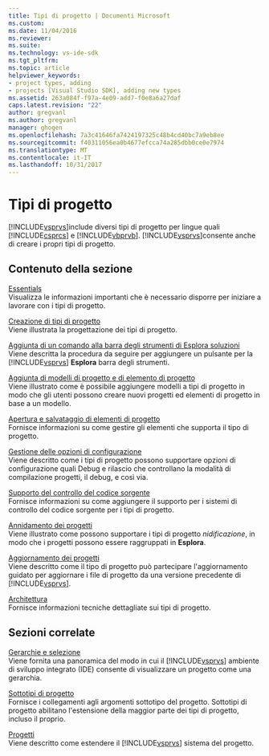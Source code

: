```yaml
---
title: Tipi di progetto | Documenti Microsoft
ms.custom: 
ms.date: 11/04/2016
ms.reviewer: 
ms.suite: 
ms.technology: vs-ide-sdk
ms.tgt_pltfrm: 
ms.topic: article
helpviewer_keywords:
- project types, adding
- projects [Visual Studio SDK], adding new types
ms.assetid: 263a084f-f97a-4e09-add7-f0e8a6a27daf
caps.latest.revision: "22"
author: gregvanl
ms.author: gregvanl
manager: ghogen
ms.openlocfilehash: 7a3c41646fa7424197325c48b4cd40bc7a9eb8ee
ms.sourcegitcommit: f40311056ea0b4677efcca74a285dbb0ce0e7974
ms.translationtype: MT
ms.contentlocale: it-IT
ms.lasthandoff: 10/31/2017
---
```

# <a name="project-types"></a>Tipi di progetto
[!INCLUDE[vsprvs](../../code-quality/includes/vsprvs_md.md)]include diversi tipi di progetto per lingue quali [!INCLUDE[csprcs](../../data-tools/includes/csprcs_md.md)] e [!INCLUDE[vbprvb](../../code-quality/includes/vbprvb_md.md)]. [!INCLUDE[vsprvs](../../code-quality/includes/vsprvs_md.md)]consente anche di creare i propri tipi di progetto.  
  
## <a name="in-this-section"></a>Contenuto della sezione  
 [Essentials](../../extensibility/internals/project-type-essentials.md)  
 Visualizza le informazioni importanti che è necessario disporre per iniziare a lavorare con i tipi di progetto.  
  
 [Creazione di tipi di progetto](../../extensibility/internals/creating-project-types.md)  
 Viene illustrata la progettazione dei tipi di progetto.  
  
 [Aggiunta di un comando alla barra degli strumenti di Esplora soluzioni](../../extensibility/adding-a-command-to-the-solution-explorer-toolbar.md)  
 Viene descritta la procedura da seguire per aggiungere un pulsante per la [!INCLUDE[vsprvs](../../code-quality/includes/vsprvs_md.md)] **Esplora** barra degli strumenti.  
  
 [Aggiunta di modelli di progetto e di elemento di progetto](../../extensibility/internals/adding-project-and-project-item-templates.md)  
 Viene illustrato come è possibile aggiungere modelli a tipi di progetto in modo che gli utenti possono creare nuovi progetti ed elementi di progetto in base a un modello.  
  
 [Apertura e salvataggio di elementi di progetto](../../extensibility/internals/opening-and-saving-project-items.md)  
 Fornisce informazioni su come gestire gli elementi che supporta il tipo di progetto.  
  
 [Gestione delle opzioni di configurazione](../../extensibility/internals/managing-configuration-options.md)  
 Viene descritto come i tipi di progetto possono supportare opzioni di configurazione quali Debug e rilascio che controllano la modalità di compilazione progetti, il debug, e così via.  
  
 [Supporto del controllo del codice sorgente](../../extensibility/internals/supporting-source-control.md)  
 Fornisce informazioni su come aggiungere il supporto per i sistemi di controllo del codice sorgente per i tipi di progetto.  
  
 [Annidamento dei progetti](../../extensibility/internals/nesting-projects.md)  
 Viene illustrato come possono supportare i tipi di progetto *nidificazione*, in modo che i progetti possono essere raggruppati in **Esplora**.  
  
 [Aggiornamento dei progetti](../../extensibility/internals/upgrading-projects.md)  
 Viene descritto come il tipo di progetto può partecipare l'aggiornamento guidato per aggiornare i file di progetto da una versione precedente di [!INCLUDE[vsprvs](../../code-quality/includes/vsprvs_md.md)].  
  
 [Architettura](../../extensibility/internals/project-types-architecture.md)  
 Fornisce informazioni tecniche dettagliate sui tipi di progetto.  
  
## <a name="related-sections"></a>Sezioni correlate  
 [Gerarchie e selezione](../../extensibility/internals/hierarchies-and-selection.md)  
 Viene fornita una panoramica del modo in cui il [!INCLUDE[vsprvs](../../code-quality/includes/vsprvs_md.md)] ambiente di sviluppo integrato (IDE) consente di visualizzare un progetto come una gerarchia.  
  
 [Sottotipi di progetto](../../extensibility/internals/project-subtypes.md)  
 Fornisce i collegamenti agli argomenti sottotipo del progetto. Sottotipi di progetto abilitano l'estensione della maggior parte dei tipi di progetto, incluso il proprio.  
  
 [Progetti](../../extensibility/internals/projects.md)  
 Viene descritto come estendere il [!INCLUDE[vsprvs](../../code-quality/includes/vsprvs_md.md)] sistema del progetto.